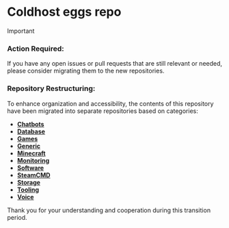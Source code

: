 # Coldhost eggs repo

> [!IMPORTANT]
>
> ### Action Required:
>
> If you have any open issues or pull requests that are still relevant or needed, please consider migrating them to the new repositories.

### Repository Restructuring:

To enhance organization and accessibility, the contents of this repository have been migrated into separate repositories based on categories:

- **[Chatbots](https://github.com/pelican-eggs/chatbots)**
- **[Database](https://github.com/pelican-eggs/database)**
- **[Games](https://github.com/pelican-eggs/games)**
- **[Generic](https://github.com/pelican-eggs/generic)**
- **[Minecraft](https://github.com/pelican-eggs/minecraft)**
- **[Monitoring](https://github.com/pelican-eggs/monitoring)**
- **[Software](https://github.com/pelican-eggs/software)**
- **[SteamCMD](https://github.com/pelican-eggs/steamcmd)**
- **[Storage](https://github.com/pelican-eggs/storage)**
- **[Tooling](https://github.com/pelican-eggs/tooling)**
- **[Voice](https://github.com/pelican-eggs/voice)**

Thank you for your understanding and cooperation during this transition period.

